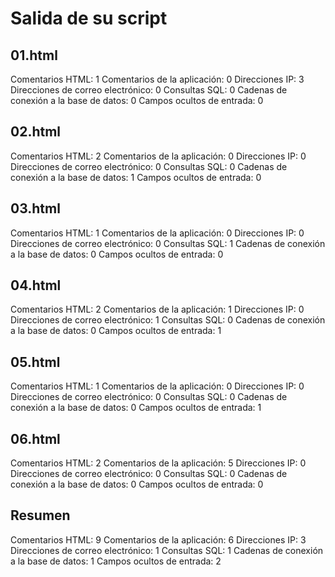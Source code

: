# Salida de su script

## 01.html

Comentarios HTML: 1
Comentarios de la aplicación: 0
Direcciones IP: 3
Direcciones de correo electrónico: 0
Consultas SQL: 0
Cadenas de conexión a la base de datos: 0
Campos ocultos de entrada: 0

## 02.html

Comentarios HTML: 2
Comentarios de la aplicación: 0
Direcciones IP: 0
Direcciones de correo electrónico: 0
Consultas SQL: 0
Cadenas de conexión a la base de datos: 1
Campos ocultos de entrada: 0

## 03.html

Comentarios HTML: 1
Comentarios de la aplicación: 0
Direcciones IP: 0
Direcciones de correo electrónico: 0
Consultas SQL: 1
Cadenas de conexión a la base de datos: 0
Campos ocultos de entrada: 0

## 04.html

Comentarios HTML: 2
Comentarios de la aplicación: 1
Direcciones IP: 0
Direcciones de correo electrónico: 1
Consultas SQL: 0
Cadenas de conexión a la base de datos: 0
Campos ocultos de entrada: 1

## 05.html

Comentarios HTML: 1
Comentarios de la aplicación: 0
Direcciones IP: 0
Direcciones de correo electrónico: 0
Consultas SQL: 0
Cadenas de conexión a la base de datos: 0
Campos ocultos de entrada: 1

## 06.html

Comentarios HTML: 2
Comentarios de la aplicación: 5
Direcciones IP: 0
Direcciones de correo electrónico: 0
Consultas SQL: 0
Cadenas de conexión a la base de datos: 0
Campos ocultos de entrada: 0

## Resumen

Comentarios HTML: 9
Comentarios de la aplicación: 6
Direcciones IP: 3
Direcciones de correo electrónico: 1
Consultas SQL: 1
Cadenas de conexión a la base de datos: 1
Campos ocultos de entrada: 2
